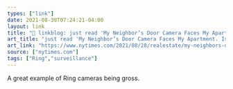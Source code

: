 ```yaml
---
types: ["link"]
date: 2021-08-30T07:24:21-04:00
layout: link
title: "🔗 linkblog: just read 'My Neighbor’s Door Camera Faces My Apartment. Is That Legal? - The New York Times'"
art_title: "just read 'My Neighbor’s Door Camera Faces My Apartment. Is That Legal? - The New York Times"
art_link: "https://www.nytimes.com/2021/08/28/realestate/my-neighbors-door-camera-faces-my-apartment-is-that-legal.html"
source: ["nytimes.com"]
tags: ["Ring","surveillance"]
---
```

A great example of Ring cameras being gross.
